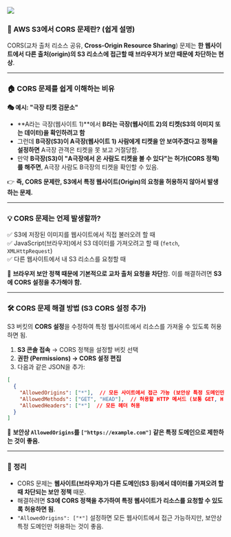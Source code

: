 ![](https://velog.velcdn.com/images/luckyprice1103/post/351f3555-eb6e-40f7-a258-624a3907713b/image.png)

### 📌 AWS S3에서 CORS 문제란? (쉽게 설명)  
CORS(교차 출처 리소스 공유, **Cross-Origin Resource Sharing**) 문제는 **한 웹사이트에서 다른 출처(origin)의 S3 리소스에 접근할 때 브라우저가 보안 때문에 차단하는 현상**.

---

### 🏠 **CORS 문제를 쉽게 이해하는 비유**
**🎭 예시: "극장 티켓 검문소"**  
- **A라는 극장(웹사이트 1)**에서 **B라는 극장(웹사이트 2)의 티켓(S3의 이미지 또는 데이터)을 확인하려고 함**  
- 그런데 **B극장(S3)이 A극장(웹사이트 1) 사람에게 티켓을 안 보여주겠다고 정책을 설정하면** A극장 관객은 티켓을 못 보고 거절당함.  
- 만약 **B극장(S3)이 "A극장에서 온 사람도 티켓을 볼 수 있다"는 허가(CORS 정책)를 해주면**, A극장 사람도 B극장의 티켓을 확인할 수 있음.

👉 **즉, CORS 문제란, S3에서 특정 웹사이트(Origin)의 요청을 허용하지 않아서 발생하는 문제.**

---

### 💡 **CORS 문제는 언제 발생할까?**
✅ S3에 저장된 이미지를 웹사이트에서 직접 불러오려 할 때  
✅ JavaScript(브라우저)에서 S3 데이터를 가져오려고 할 때 (`fetch`, `XMLHttpRequest`)  
✅ 다른 웹사이트에서 내 S3 리소스를 요청할 때  

📌 **브라우저 보안 정책 때문에 기본적으로 교차 출처 요청을 차단**함. 이를 해결하려면 **S3에 CORS 설정을 추가해야 함.**

---

### 🛠 **CORS 문제 해결 방법 (S3 CORS 설정 추가)**
S3 버킷의 **CORS 설정**을 수정하여 특정 웹사이트에서 리소스를 가져올 수 있도록 허용하면 됨.

1. **S3 콘솔 접속** → CORS 정책을 설정할 버킷 선택  
2. **권한 (Permissions) → CORS 설정 편집**  
3. 다음과 같은 JSON을 추가:

```json
[
  {
    "AllowedOrigins": ["*"],  // 모든 사이트에서 접근 가능 (보안상 특정 도메인만 허용하는 게 좋음)
    "AllowedMethods": ["GET", "HEAD"],  // 허용할 HTTP 메서드 (보통 GET, HEAD)
    "AllowedHeaders": ["*"]  // 모든 헤더 허용
  }
]
```

📌 **보안상 `AllowedOrigins`를 `["https://example.com"]` 같은 특정 도메인으로 제한하는 것이 좋음.**

---

### 🚀 **정리**
- CORS 문제는 **웹사이트(브라우저)가 다른 도메인(S3 등)에서 데이터를 가져오려 할 때 차단되는 보안 정책** 때문.
- 해결하려면 **S3에 CORS 정책을 추가하여 특정 웹사이트가 리소스를 요청할 수 있도록 허용하면 됨**.
- `"AllowedOrigins": ["*"]` 설정하면 모든 웹사이트에서 접근 가능하지만, 보안상 특정 도메인만 허용하는 것이 좋음.
